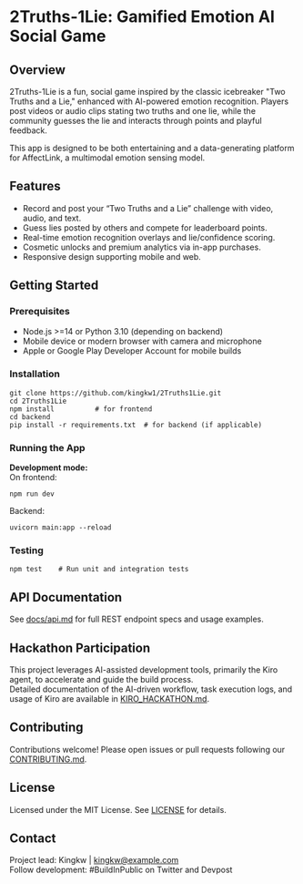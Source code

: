 # 2Truths-1Lie: Gamified Emotion AI Social Game

## Overview
2Truths-1Lie is a fun, social game inspired by the classic icebreaker "Two Truths and a Lie," enhanced with AI-powered emotion recognition. Players post videos or audio clips stating two truths and one lie, while the community guesses the lie and interacts through points and playful feedback.

This app is designed to be both entertaining and a data-generating platform for AffectLink, a multimodal emotion sensing model.

## Features
- Record and post your “Two Truths and a Lie” challenge with video, audio, and text.
- Guess lies posted by others and compete for leaderboard points.
- Real-time emotion recognition overlays and lie/confidence scoring.
- Cosmetic unlocks and premium analytics via in-app purchases.
- Responsive design supporting mobile and web.

## Getting Started

### Prerequisites
- Node.js >=14 or Python 3.10 (depending on backend)
- Mobile device or modern browser with camera and microphone
- Apple or Google Play Developer Account for mobile builds

### Installation
```
git clone https://github.com/kingkw1/2Truths1Lie.git
cd 2Truths1Lie
npm install          # for frontend
cd backend
pip install -r requirements.txt  # for backend (if applicable)
```

### Running the App  
**Development mode:**  
On frontend:  
```
npm run dev
```  
Backend:  
```
uvicorn main:app --reload
```

### Testing
```
npm test    # Run unit and integration tests
```

## API Documentation
See [docs/api.md](docs/api.md) for full REST endpoint specs and usage examples.

## Hackathon Participation
This project leverages AI-assisted development tools, primarily the Kiro agent, to accelerate and guide the build process.  
Detailed documentation of the AI-driven workflow, task execution logs, and usage of Kiro are available in [KIRO_HACKATHON.md](KIRO_HACKATHON.md).

## Contributing
Contributions welcome! Please open issues or pull requests following our [CONTRIBUTING.md](CONTRIBUTING.md).

## License
Licensed under the MIT License. See [LICENSE](LICENSE) for details.

## Contact  
Project lead: Kingkw | kingkw@example.com  
Follow development: #BuildInPublic on Twitter and Devpost